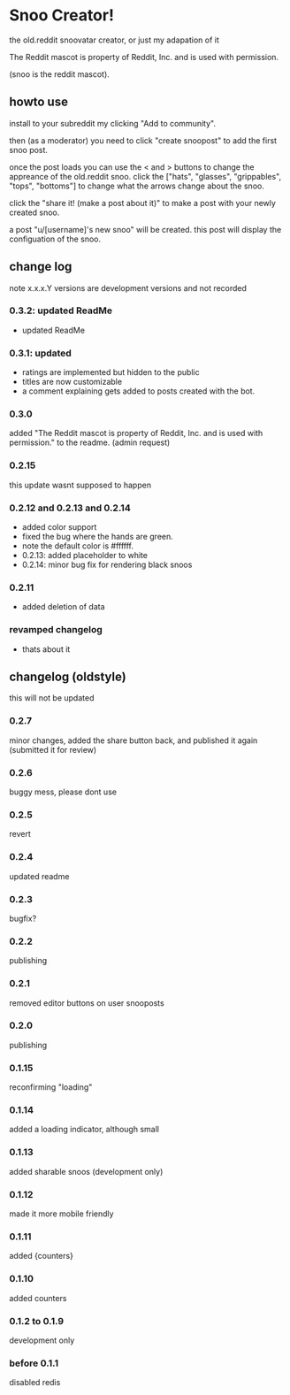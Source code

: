 # Snoo Creator!

the old.reddit snoovatar creator, or just my adapation of it

The Reddit mascot is property of Reddit, Inc. and is used with permission.

(snoo is the reddit mascot).

## howto use

install to your subreddit my clicking "Add to community".

then (as a moderator) you need to click "create snoopost" to add the first snoo post.

once the post loads you can use the &lt; and &gt; buttons to change the appreance of the old.reddit snoo. click the
\["hats", "glasses", "grippables", "tops", "bottoms"\] to change what the arrows change about the snoo.

click the "share it! (make a post about it)" to make a post with your newly created snoo.

a post "u/[username]'s new snoo" will be created. this post will display the configuation of the snoo.

## change log

note x.x.x.Y versions are development versions and not recorded

### 0.3.2: updated ReadMe

- updated ReadMe

### 0.3.1: updated

- ratings are implemented but hidden to the public
- titles are now customizable
- a comment explaining gets added to posts created with the bot.

### 0.3.0

added "The Reddit mascot is property of Reddit, Inc. and is used with permission." to the readme. (admin request)

### 0.2.15

this update wasnt supposed to happen

### 0.2.12 and 0.2.13 and 0.2.14

- added color support
- fixed the bug where the hands are green.
- note the default color is \#ffffff.
- 0.2.13: added placeholder to white
- 0.2.14: minor bug fix for rendering black snoos

### 0.2.11

- added deletion of data

### revamped changelog

- thats about it

## changelog (oldstyle)

this will not be updated

### 0.2.7

minor changes, added the share button back, and published it again (submitted it for review)

### 0.2.6

buggy mess, please dont use

### 0.2.5

revert

### 0.2.4

updated readme

### 0.2.3

bugfix?

### 0.2.2

publishing

### 0.2.1

removed editor buttons on user snooposts

### 0.2.0

publishing

### 0.1.15

reconfirming "loading"

### 0.1.14

added a loading indicator, although small

### 0.1.13

added sharable snoos (development only)

### 0.1.12

made it more mobile friendly

### 0.1.11

added {counters}

### 0.1.10

added counters

### 0.1.2 to 0.1.9

development only

### before 0.1.1

disabled redis
